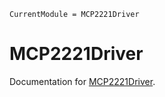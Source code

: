 ```@meta
CurrentModule = MCP2221Driver
```

# MCP2221Driver

Documentation for [MCP2221Driver](https://github.com/klafyvel/MCP2221Driver.jl).

```@index
```


